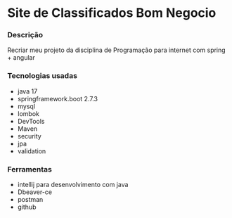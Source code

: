 # Site de Classificados Bom Negocio
### Descrição
Recriar meu projeto da disciplina de Programação para internet com spring + angular

### Tecnologias usadas
* java 17
* springframework.boot 2.7.3
* mysql
* lombok
* DevTools
* Maven
* security
* jpa
* validation
### Ferramentas
* intellij para desenvolvimento com java
* Dbeaver-ce
* postman
* github